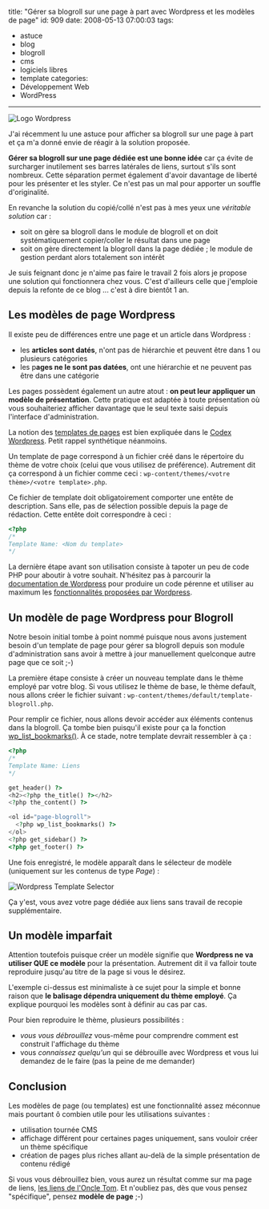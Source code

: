 title: "Gérer sa blogroll sur une page à part avec Wordpress et les modèles de page"
id: 909
date: 2008-05-13 07:00:03
tags:
- astuce
- blog
- blogroll
- cms
- logiciels libres
- template
categories:
- Développement Web
- WordPress
---

![Logo Wordpress](https://oncletom.io/images/2008/05/wordpress-logo.png "Logo Wordpress")

J'ai récemment lu une astuce pour afficher sa blogroll sur une page à part et ça m'a donné envie de réagir à la solution proposée.

**Gérer sa blogroll sur une page dédiée est une bonne idée** car ça évite de surcharger inutilement ses barres latérales de liens, surtout s'ils sont nombreux. Cette séparation permet également d'avoir davantage de liberté pour les présenter et les styler. Ce n'est pas un mal pour apporter un souffle d'originalité.

<!--more-->

En revanche la solution du copié/collé n'est pas à mes yeux une _véritable solution_ car :

*   soit on gère sa blogroll dans le module de blogroll et on doit systématiquement copier/coller le résultat dans une page
*   soit on gère directement la blogroll dans la page dédiée ; le module de gestion perdant alors totalement son intérêt

Je suis feignant donc je n'aime pas faire le travail 2 fois alors je propose une solution qui fonctionnera chez vous. C'est d'ailleurs celle que j'emploie depuis la refonte de ce blog ... c'est à dire bientôt 1 an.

## Les modèles de page Wordpress

Il existe peu de différences entre une page et un article dans Wordpress :

*   les **articles sont datés**, n'ont pas de hiérarchie et peuvent être dans 1 ou plusieurs catégories
*   les p**ages ne le sont pas datées**, ont une hiérarchie et ne peuvent pas être dans une catégorie

Les pages possèdent également un autre atout : **on peut leur appliquer un modèle de présentation**. Cette pratique est adaptée à toute présentation où vous souhaiteriez afficher davantage que le seul texte saisi depuis l'interface d'administration.

La notion des [templates de pages](http://codex.wordpress.org/Pages#Page_Templates) est bien expliquée dans le [Codex Wordpress](http://codex.wordpress.org). Petit rappel synthétique néanmoins.

Un template de page correspond à un fichier créé dans le répertoire du thème de votre choix (celui que vous utilisez de préférence). Autrement dit ça correspond à un fichier comme ceci : `wp-content/themes/<votre thème>/<votre template>.php`.

Ce fichier de template doit obligatoirement comporter une entête de description. Sans elle, pas de sélection possible depuis la page de rédaction. Cette entête doit correspondre à ceci :

```php
<?php
/*
Template Name: <Nom du template>
*/
```

La dernière étape avant son utilisation consiste à tapoter un peu de code PHP pour aboutir à votre souhait. N'hésitez pas à parcourir la [documentation de Wordpress](http://codex.wordpress.org) pour produire un code pérenne et utiliser au maximum les [fonctionnalités proposées par Wordpress](http://codex.wordpress.org/Function_Reference).

## Un modèle de page Wordpress pour Blogroll

Notre besoin initial tombe à point nommé puisque nous avons justement besoin d'un template
de page pour gérer sa blogroll depuis son module d'administration sans avoir à mettre à
jour manuellement quelconque autre page que ce soit ;-)

La première étape consiste à créer un nouveau template dans le thème employé par votre blog.
Si vous utilisez le thème de base, le thème default, nous allons créer le fichier suivant :
`wp-content/themes/default/template-blogroll.php`.

Pour remplir ce fichier, nous allons devoir accéder aux éléments contenus dans la blogroll. Ça tombe bien puisqu'il existe pour ça la fonction [wp_list_bookmarks()](http://codex.wordpress.org/wp_list_bookmarks).
À ce stade, notre template devrait ressembler à ça :

```php
<?php
/*
Template Name: Liens
*/

get_header() ?>
<h2><?php the_title() ?></h2>
<?php the_content() ?>

<ol id="page-blogroll">
  <?php wp_list_bookmarks() ?>
</ol>
<?php get_sidebar() ?>
<?php get_footer() ?>
```

Une fois enregistré, le modèle apparaît dans le sélecteur de modèle (uniquement sur les contenus de type _Page_) :

![Wordpress Template Selector](https://oncletom.io/images/2008/05/wordpress-template-selector.png "Wordpress Template Selector")

Ça y'est, vous avez votre page dédiée aux liens sans travail de recopie supplémentaire.

## Un modèle imparfait

Attention toutefois puisque créer un modèle signifie que **Wordpress ne va utiliser QUE ce modèle** pour la présentation. Autrement dit il va falloir toute reproduire jusqu'au titre de la page si vous le désirez.

L'exemple ci-dessus est minimaliste à ce sujet pour la simple et bonne raison que **le balisage dépendra uniquement du thème employé**. Ça explique pourquoi les modèles sont à définir au cas par cas.

Pour bien reproduire le thème, plusieurs possibilités :

*   _vous vous débrouillez_ vous-même pour comprendre comment est construit l'affichage du thème
*   vous _connaissez quelqu'un_ qui se débrouille avec Wordpress et vous lui demandez de le faire (pas la peine de me demander)

## Conclusion

Les modèles de page (ou templates) est une fonctionnalité assez méconnue mais pourtant ô combien utile pour les utilisations suivantes :

*   utilisation tournée CMS
*   affichage différent pour certaines pages uniquement, sans vouloir créer un thème spécifique
*   création de pages plus riches allant au-delà de la simple présentation de contenu rédigé

Si vous vous débrouillez bien, vous aurez un résultat comme sur ma page de liens, [les liens de l'Oncle Tom](https://oncletom.io/liens/).
Et n'oubliez pas, dès que vous pensez "spécifique", pensez **modèle de page** ;-)